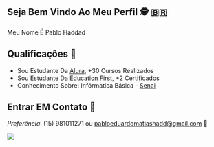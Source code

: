 ## Seja Bem Vindo Ao Meu Perfil 🕵️ 🇧🇷

Meu Nome É Pablo Haddad

## Qualificações 💼

- Sou Estudante Da [Alura](https://www.alura.com.br), +30 Cursos Realizados
- Sou Estudante Da [Education First](https://www.ef.com.br/#homepage), +2 Certificados
- Conhecimento Sobre: Infórmatica Básica - [Senai](https://www.sp.senai.br/)

## Entrar EM Contato 📲

_Preferência_: (15) 981011271 ou
pabloeduardomatiashadd@gmail.com 📧


![](https://media1.tenor.com/m/eFWg68USeZgAAAAd/computer-hacker-fallout.gif)
